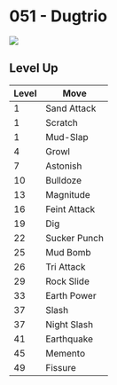 # 051 - Dugtrio
![][051]

## Level Up

Level | Move
---   | ---
  1   | Sand Attack
  1   | Scratch
  1   | Mud-Slap
  4   | Growl
  7   | Astonish
 10   | Bulldoze
 13   | Magnitude
 16   | Feint Attack
 19   | Dig
 22   | Sucker Punch
 25   | Mud Bomb
 26   | Tri Attack
 29   | Rock Slide
 33   | Earth Power
 37   | Slash
 37   | Night Slash
 41   | Earthquake
 45   | Memento
 49   | Fissure



[051]: ../img/pokemon/051.png
